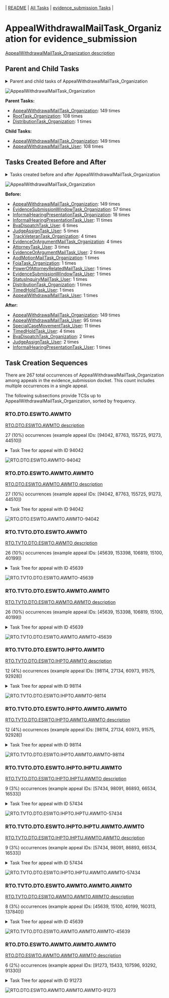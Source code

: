 <!-- DO NOT EDIT THIS FILE.  This file is autogenerated. -->
| [README](../README.md) | [All Tasks](../alltasks.md) | [evidence_submission Tasks](tasklist.md) |

# AppealWithdrawalMailTask_Organization for evidence_submission

[AppealWithdrawalMailTask_Organization description](../descr/AppealWithdrawalMailTask_Organization.md)

## Parent and Child Tasks

<details><summary markdown='span'>Parent and child tasks of AppealWithdrawalMailTask_Organization
</summary>

```
digraph G {
rankdir=LR;
node [shape=box]
"AppealWithdrawalMailTask_Organization" -> "AppealWithdrawalMailTask_Organization" [label=149]
"AppealWithdrawalMailTask_Organization" -> "AppealWithdrawalMailTask_User" [label=108]
"AppealWithdrawalMailTask_Organization" -> "AppealWithdrawalMailTask_Organization" [label=149]
"RootTask_Organization" -> "AppealWithdrawalMailTask_Organization" [label=108]
"DistributionTask_Organization" -> "AppealWithdrawalMailTask_Organization" [label=1]
}
```
</details>

![AppealWithdrawalMailTask_Organization](dot/AppealWithdrawalMailTask_Organization-parentchild.dot.png)

**Parent Tasks:**

   * [AppealWithdrawalMailTask_Organization](AppealWithdrawalMailTask_Organization.md): 149 times
   * [RootTask_Organization](RootTask_Organization.md): 108 times
   * [DistributionTask_Organization](DistributionTask_Organization.md): 1 times

**Child Tasks:**

   * [AppealWithdrawalMailTask_Organization](AppealWithdrawalMailTask_Organization.md): 149 times
   * [AppealWithdrawalMailTask_User](AppealWithdrawalMailTask_User.md): 108 times

## Tasks Created Before and After

<details><summary markdown='span'>Tasks created before and after AppealWithdrawalMailTask_Organization</summary>

```
digraph G {
rankdir=LR;

"AppealWithdrawalMailTask_Organization" -> "AppealWithdrawalMailTask_Organization" [label=149]
"AppealWithdrawalMailTask_Organization" -> "AppealWithdrawalMailTask_User" [label=95]
"AppealWithdrawalMailTask_Organization" -> "SpecialCaseMovementTask_User" [label=11]
"AppealWithdrawalMailTask_Organization" -> "TimedHoldTask_User" [label=4]
"AppealWithdrawalMailTask_Organization" -> "JudgeAssignTask_User" [label=2]
"AppealWithdrawalMailTask_Organization" -> "BvaDispatchTask_Organization" [label=2]
"AppealWithdrawalMailTask_Organization" -> "InformalHearingPresentationTask_User" [label=1]
"AppealWithdrawalMailTask_Organization" -> "AppealWithdrawalMailTask_Organization" [label=149]
"EvidenceSubmissionWindowTask_Organization" -> "AppealWithdrawalMailTask_Organization" [label=57]
"InformalHearingPresentationTask_Organization" -> "AppealWithdrawalMailTask_Organization" [label=18]
"InformalHearingPresentationTask_User" -> "AppealWithdrawalMailTask_Organization" [label=11]
"BvaDispatchTask_User" -> "AppealWithdrawalMailTask_Organization" [label=6]
"JudgeAssignTask_User" -> "AppealWithdrawalMailTask_Organization" [label=5]
"TrackVeteranTask_Organization" -> "AppealWithdrawalMailTask_Organization" [label=4]
"EvidenceOrArgumentMailTask_Organization" -> "AppealWithdrawalMailTask_Organization" [label=4]
"AttorneyTask_User" -> "AppealWithdrawalMailTask_Organization" [label=3]
"EvidenceOrArgumentMailTask_User" -> "AppealWithdrawalMailTask_Organization" [label=2]
"TimedHoldTask_User" -> "AppealWithdrawalMailTask_Organization" [label=1]
"StatusInquiryMailTask_User" -> "AppealWithdrawalMailTask_Organization" [label=1]
"PowerOfAttorneyRelatedMailTask_User" -> "AppealWithdrawalMailTask_Organization" [label=1]
"FoiaTask_Organization" -> "AppealWithdrawalMailTask_Organization" [label=1]
"EvidenceSubmissionWindowTask_User" -> "AppealWithdrawalMailTask_Organization" [label=1]
"DistributionTask_Organization" -> "AppealWithdrawalMailTask_Organization" [label=1]
"AppealWithdrawalMailTask_User" -> "AppealWithdrawalMailTask_Organization" [label=1]
"AodMotionMailTask_Organization" -> "AppealWithdrawalMailTask_Organization" [label=1]
}
```
</details>

![AppealWithdrawalMailTask_Organization](dot/AppealWithdrawalMailTask_Organization.dot.png)

**Before:**

   * [AppealWithdrawalMailTask_Organization](AppealWithdrawalMailTask_Organization.md): 149 times
   * [EvidenceSubmissionWindowTask_Organization](EvidenceSubmissionWindowTask_Organization.md): 57 times
   * [InformalHearingPresentationTask_Organization](InformalHearingPresentationTask_Organization.md): 18 times
   * [InformalHearingPresentationTask_User](InformalHearingPresentationTask_User.md): 11 times
   * [BvaDispatchTask_User](BvaDispatchTask_User.md): 6 times
   * [JudgeAssignTask_User](JudgeAssignTask_User.md): 5 times
   * [TrackVeteranTask_Organization](TrackVeteranTask_Organization.md): 4 times
   * [EvidenceOrArgumentMailTask_Organization](EvidenceOrArgumentMailTask_Organization.md): 4 times
   * [AttorneyTask_User](AttorneyTask_User.md): 3 times
   * [EvidenceOrArgumentMailTask_User](EvidenceOrArgumentMailTask_User.md): 2 times
   * [AodMotionMailTask_Organization](AodMotionMailTask_Organization.md): 1 times
   * [FoiaTask_Organization](FoiaTask_Organization.md): 1 times
   * [PowerOfAttorneyRelatedMailTask_User](PowerOfAttorneyRelatedMailTask_User.md): 1 times
   * [EvidenceSubmissionWindowTask_User](EvidenceSubmissionWindowTask_User.md): 1 times
   * [StatusInquiryMailTask_User](StatusInquiryMailTask_User.md): 1 times
   * [DistributionTask_Organization](DistributionTask_Organization.md): 1 times
   * [TimedHoldTask_User](TimedHoldTask_User.md): 1 times
   * [AppealWithdrawalMailTask_User](AppealWithdrawalMailTask_User.md): 1 times

**After:**

   * [AppealWithdrawalMailTask_Organization](AppealWithdrawalMailTask_Organization.md): 149 times
   * [AppealWithdrawalMailTask_User](AppealWithdrawalMailTask_User.md): 95 times
   * [SpecialCaseMovementTask_User](SpecialCaseMovementTask_User.md): 11 times
   * [TimedHoldTask_User](TimedHoldTask_User.md): 4 times
   * [BvaDispatchTask_Organization](BvaDispatchTask_Organization.md): 2 times
   * [JudgeAssignTask_User](JudgeAssignTask_User.md): 2 times
   * [InformalHearingPresentationTask_User](InformalHearingPresentationTask_User.md): 1 times

## Task Creation Sequences

There are 267 total occurrences of AppealWithdrawalMailTask_Organization among appeals in the evidence_submission docket.  This count includes multiple occurrences in a single appeal.

The following subsections provide TCSs up to AppealWithdrawalMailTask_Organization, sorted by frequency.

### RTO.DTO.ESWTO.AWMTO

[RTO.DTO.ESWTO.AWMTO description](../descr/RTO.DTO.ESWTO.AWMTO.md)

27 (10%) occurrences (example appeal IDs: [94042, 87763, 155725, 91273, 44510])

<details><summary markdown='span'>Task Tree for appeal with ID 94042</summary>

```
@startuml
skinparam {
  ObjectBorderColor #555
  ObjectBorderThickness 0
  ObjectFontStyle bold
  ObjectFontSize 14
  ObjectAttributeFontColor #333
  ObjectAttributeFontSize 12
}
  object 0.RootTask #8dd3c7 {
Organization
}
  object 1.TrackVeteranTask #bebada {
Organization
}
  object 2.DistributionTask #ffffb3 {
Organization
}
  object 3.EvidenceSubmissionWindowTask #fccde5 {
Organization
}
  object 4.AppealWithdrawalMailTask #80b1d3 {
Organization  <back:white>    </back>
}
  object 5.AppealWithdrawalMailTask #80b1d3 {
Organization  <back:white>    </back>
}
  object 6.AppealWithdrawalMailTask #80b1d3 {
User
}
  object 7.SpecialCaseMovementTask #8dd3c7 {
User
}
  object 8.JudgeAssignTask #ccebc5 {
User
}
  object 9.JudgeAssignTask #ccebc5 {
User
}
  object 10.TrackVeteranTask #bebada {
Organization
}
  object 11.InformalHearingPresentationTask #fdb462 {
Organization
}
  object 12.TrackVeteranTask #bebada {
Organization
}
  object 13.TimedHoldTask #fccde5 {
User
}
0.RootTask -- 1.TrackVeteranTask
0.RootTask -- 2.DistributionTask
2.DistributionTask -- 3.EvidenceSubmissionWindowTask
0.RootTask -- 4.AppealWithdrawalMailTask
4.AppealWithdrawalMailTask -- 5.AppealWithdrawalMailTask
5.AppealWithdrawalMailTask -- 6.AppealWithdrawalMailTask
2.DistributionTask -- 7.SpecialCaseMovementTask
0.RootTask -- 8.JudgeAssignTask
0.RootTask -- 9.JudgeAssignTask
0.RootTask -- 10.TrackVeteranTask
0.RootTask -- 11.InformalHearingPresentationTask
0.RootTask -- 12.TrackVeteranTask
9.JudgeAssignTask -- 13.TimedHoldTask
@enduml
```
</details>

![RTO.DTO.ESWTO.AWMTO-94042](uml/RTO.DTO.ESWTO.AWMTO-94042.png)

### RTO.DTO.ESWTO.AWMTO.AWMTO

[RTO.DTO.ESWTO.AWMTO.AWMTO description](../descr/RTO.DTO.ESWTO.AWMTO.AWMTO.md)

27 (10%) occurrences (example appeal IDs: [94042, 87763, 155725, 91273, 44510])

<details><summary markdown='span'>Task Tree for appeal with ID 94042</summary>

```
@startuml
skinparam {
  ObjectBorderColor #555
  ObjectBorderThickness 0
  ObjectFontStyle bold
  ObjectFontSize 14
  ObjectAttributeFontColor #333
  ObjectAttributeFontSize 12
}
  object 0.RootTask #8dd3c7 {
Organization
}
  object 1.TrackVeteranTask #bebada {
Organization
}
  object 2.DistributionTask #ffffb3 {
Organization
}
  object 3.EvidenceSubmissionWindowTask #fccde5 {
Organization
}
  object 4.AppealWithdrawalMailTask #80b1d3 {
Organization  <back:white>    </back>
}
  object 5.AppealWithdrawalMailTask #80b1d3 {
Organization  <back:white>    </back>
}
  object 6.AppealWithdrawalMailTask #80b1d3 {
User
}
  object 7.SpecialCaseMovementTask #8dd3c7 {
User
}
  object 8.JudgeAssignTask #ccebc5 {
User
}
  object 9.JudgeAssignTask #ccebc5 {
User
}
  object 10.TrackVeteranTask #bebada {
Organization
}
  object 11.InformalHearingPresentationTask #fdb462 {
Organization
}
  object 12.TrackVeteranTask #bebada {
Organization
}
  object 13.TimedHoldTask #fccde5 {
User
}
0.RootTask -- 1.TrackVeteranTask
0.RootTask -- 2.DistributionTask
2.DistributionTask -- 3.EvidenceSubmissionWindowTask
0.RootTask -- 4.AppealWithdrawalMailTask
4.AppealWithdrawalMailTask -- 5.AppealWithdrawalMailTask
5.AppealWithdrawalMailTask -- 6.AppealWithdrawalMailTask
2.DistributionTask -- 7.SpecialCaseMovementTask
0.RootTask -- 8.JudgeAssignTask
0.RootTask -- 9.JudgeAssignTask
0.RootTask -- 10.TrackVeteranTask
0.RootTask -- 11.InformalHearingPresentationTask
0.RootTask -- 12.TrackVeteranTask
9.JudgeAssignTask -- 13.TimedHoldTask
@enduml
```
</details>

![RTO.DTO.ESWTO.AWMTO.AWMTO-94042](uml/RTO.DTO.ESWTO.AWMTO.AWMTO-94042.png)

### RTO.TVTO.DTO.ESWTO.AWMTO

[RTO.TVTO.DTO.ESWTO.AWMTO description](../descr/RTO.TVTO.DTO.ESWTO.AWMTO.md)

26 (10%) occurrences (example appeal IDs: [45639, 153398, 106819, 15100, 40199])

<details><summary markdown='span'>Task Tree for appeal with ID 45639</summary>

```
@startuml
skinparam {
  ObjectBorderColor #555
  ObjectBorderThickness 0
  ObjectFontStyle bold
  ObjectFontSize 14
  ObjectAttributeFontColor #333
  ObjectAttributeFontSize 12
}
  object 0.RootTask #8dd3c7 {
Organization
}
  object 1.TrackVeteranTask #bebada {
Organization
}
  object 2.DistributionTask #ffffb3 {
Organization
}
  object 3.EvidenceSubmissionWindowTask #fccde5 {
Organization
}
  object 4.AppealWithdrawalMailTask #80b1d3 {
Organization  <back:white>    </back>
}
  object 5.AppealWithdrawalMailTask #80b1d3 {
Organization  <back:white>    </back>
}
  object 6.AppealWithdrawalMailTask #80b1d3 {
Organization  <back:white>    </back>
}
  object 7.AppealWithdrawalMailTask #80b1d3 {
User
}
  object 8.AppealWithdrawalMailTask #80b1d3 {
User
}
  object 9.AppealWithdrawalMailTask #80b1d3 {
User
}
  object 10.SpecialCaseMovementTask #8dd3c7 {
User
}
  object 11.JudgeAssignTask #ccebc5 {
User
}
  object 12.JudgeDecisionReviewTask #d9d9d9 {
User
}
  object 13.AttorneyTask #bc80bd {
User
}
  object 14.BvaDispatchTask #b3de69 {
Organization
}
  object 15.BvaDispatchTask #b3de69 {
User
}
0.RootTask -- 1.TrackVeteranTask
0.RootTask -- 2.DistributionTask
2.DistributionTask -- 3.EvidenceSubmissionWindowTask
0.RootTask -- 4.AppealWithdrawalMailTask
4.AppealWithdrawalMailTask -- 5.AppealWithdrawalMailTask
5.AppealWithdrawalMailTask -- 6.AppealWithdrawalMailTask
6.AppealWithdrawalMailTask -- 7.AppealWithdrawalMailTask
6.AppealWithdrawalMailTask -- 8.AppealWithdrawalMailTask
6.AppealWithdrawalMailTask -- 9.AppealWithdrawalMailTask
2.DistributionTask -- 10.SpecialCaseMovementTask
0.RootTask -- 11.JudgeAssignTask
0.RootTask -- 12.JudgeDecisionReviewTask
12.JudgeDecisionReviewTask -- 13.AttorneyTask
0.RootTask -- 14.BvaDispatchTask
14.BvaDispatchTask -- 15.BvaDispatchTask
@enduml
```
</details>

![RTO.TVTO.DTO.ESWTO.AWMTO-45639](uml/RTO.TVTO.DTO.ESWTO.AWMTO-45639.png)

### RTO.TVTO.DTO.ESWTO.AWMTO.AWMTO

[RTO.TVTO.DTO.ESWTO.AWMTO.AWMTO description](../descr/RTO.TVTO.DTO.ESWTO.AWMTO.AWMTO.md)

26 (10%) occurrences (example appeal IDs: [45639, 153398, 106819, 15100, 40199])

<details><summary markdown='span'>Task Tree for appeal with ID 45639</summary>

```
@startuml
skinparam {
  ObjectBorderColor #555
  ObjectBorderThickness 0
  ObjectFontStyle bold
  ObjectFontSize 14
  ObjectAttributeFontColor #333
  ObjectAttributeFontSize 12
}
  object 0.RootTask #8dd3c7 {
Organization
}
  object 1.TrackVeteranTask #bebada {
Organization
}
  object 2.DistributionTask #ffffb3 {
Organization
}
  object 3.EvidenceSubmissionWindowTask #fccde5 {
Organization
}
  object 4.AppealWithdrawalMailTask #80b1d3 {
Organization  <back:white>    </back>
}
  object 5.AppealWithdrawalMailTask #80b1d3 {
Organization  <back:white>    </back>
}
  object 6.AppealWithdrawalMailTask #80b1d3 {
Organization  <back:white>    </back>
}
  object 7.AppealWithdrawalMailTask #80b1d3 {
User
}
  object 8.AppealWithdrawalMailTask #80b1d3 {
User
}
  object 9.AppealWithdrawalMailTask #80b1d3 {
User
}
  object 10.SpecialCaseMovementTask #8dd3c7 {
User
}
  object 11.JudgeAssignTask #ccebc5 {
User
}
  object 12.JudgeDecisionReviewTask #d9d9d9 {
User
}
  object 13.AttorneyTask #bc80bd {
User
}
  object 14.BvaDispatchTask #b3de69 {
Organization
}
  object 15.BvaDispatchTask #b3de69 {
User
}
0.RootTask -- 1.TrackVeteranTask
0.RootTask -- 2.DistributionTask
2.DistributionTask -- 3.EvidenceSubmissionWindowTask
0.RootTask -- 4.AppealWithdrawalMailTask
4.AppealWithdrawalMailTask -- 5.AppealWithdrawalMailTask
5.AppealWithdrawalMailTask -- 6.AppealWithdrawalMailTask
6.AppealWithdrawalMailTask -- 7.AppealWithdrawalMailTask
6.AppealWithdrawalMailTask -- 8.AppealWithdrawalMailTask
6.AppealWithdrawalMailTask -- 9.AppealWithdrawalMailTask
2.DistributionTask -- 10.SpecialCaseMovementTask
0.RootTask -- 11.JudgeAssignTask
0.RootTask -- 12.JudgeDecisionReviewTask
12.JudgeDecisionReviewTask -- 13.AttorneyTask
0.RootTask -- 14.BvaDispatchTask
14.BvaDispatchTask -- 15.BvaDispatchTask
@enduml
```
</details>

![RTO.TVTO.DTO.ESWTO.AWMTO.AWMTO-45639](uml/RTO.TVTO.DTO.ESWTO.AWMTO.AWMTO-45639.png)

### RTO.TVTO.DTO.ESWTO.IHPTO.AWMTO

[RTO.TVTO.DTO.ESWTO.IHPTO.AWMTO description](../descr/RTO.TVTO.DTO.ESWTO.IHPTO.AWMTO.md)

12 (4%) occurrences (example appeal IDs: [98114, 27134, 60973, 91575, 92928])

<details><summary markdown='span'>Task Tree for appeal with ID 98114</summary>

```
@startuml
skinparam {
  ObjectBorderColor #555
  ObjectBorderThickness 0
  ObjectFontStyle bold
  ObjectFontSize 14
  ObjectAttributeFontColor #333
  ObjectAttributeFontSize 12
}
  object 0.RootTask #8dd3c7 {
Organization
}
  object 1.TrackVeteranTask #bebada {
Organization
}
  object 2.DistributionTask #ffffb3 {
Organization
}
  object 3.EvidenceSubmissionWindowTask #fccde5 {
Organization
}
  object 4.InformalHearingPresentationTask #fdb462 {
Organization
}
  object 5.AppealWithdrawalMailTask #80b1d3 {
Organization  <back:white>    </back>
}
  object 6.AppealWithdrawalMailTask #80b1d3 {
Organization  <back:white>    </back>
}
  object 7.AppealWithdrawalMailTask #80b1d3 {
Organization  <back:white>    </back>
}
  object 8.AppealWithdrawalMailTask #80b1d3 {
User
}
  object 9.TimedHoldTask #fccde5 {
User
}
  object 10.AppealWithdrawalMailTask #80b1d3 {
User
}
  object 11.TimedHoldTask #fccde5 {
User
}
  object 12.TimedHoldTask #fccde5 {
User
}
  object 13.TimedHoldTask #fccde5 {
User
}
  object 14.TimedHoldTask #fccde5 {
User
}
  object 15.TimedHoldTask #fccde5 {
User
}
  object 16.InformalHearingPresentationTask #fdb462 {
User
}
  object 17.AppealWithdrawalMailTask #80b1d3 {
User
}
  object 18.TrackVeteranTask #bebada {
Organization
}
0.RootTask -- 1.TrackVeteranTask
0.RootTask -- 2.DistributionTask
2.DistributionTask -- 3.EvidenceSubmissionWindowTask
2.DistributionTask -- 4.InformalHearingPresentationTask
0.RootTask -- 5.AppealWithdrawalMailTask
5.AppealWithdrawalMailTask -- 6.AppealWithdrawalMailTask
6.AppealWithdrawalMailTask -- 7.AppealWithdrawalMailTask
7.AppealWithdrawalMailTask -- 8.AppealWithdrawalMailTask
8.AppealWithdrawalMailTask -- 9.TimedHoldTask
7.AppealWithdrawalMailTask -- 10.AppealWithdrawalMailTask
10.AppealWithdrawalMailTask -- 11.TimedHoldTask
10.AppealWithdrawalMailTask -- 12.TimedHoldTask
10.AppealWithdrawalMailTask -- 13.TimedHoldTask
10.AppealWithdrawalMailTask -- 14.TimedHoldTask
10.AppealWithdrawalMailTask -- 15.TimedHoldTask
4.InformalHearingPresentationTask -- 16.InformalHearingPresentationTask
7.AppealWithdrawalMailTask -- 17.AppealWithdrawalMailTask
0.RootTask -- 18.TrackVeteranTask
@enduml
```
</details>

![RTO.TVTO.DTO.ESWTO.IHPTO.AWMTO-98114](uml/RTO.TVTO.DTO.ESWTO.IHPTO.AWMTO-98114.png)

### RTO.TVTO.DTO.ESWTO.IHPTO.AWMTO.AWMTO

[RTO.TVTO.DTO.ESWTO.IHPTO.AWMTO.AWMTO description](../descr/RTO.TVTO.DTO.ESWTO.IHPTO.AWMTO.AWMTO.md)

12 (4%) occurrences (example appeal IDs: [98114, 27134, 60973, 91575, 92928])

<details><summary markdown='span'>Task Tree for appeal with ID 98114</summary>

```
@startuml
skinparam {
  ObjectBorderColor #555
  ObjectBorderThickness 0
  ObjectFontStyle bold
  ObjectFontSize 14
  ObjectAttributeFontColor #333
  ObjectAttributeFontSize 12
}
  object 0.RootTask #8dd3c7 {
Organization
}
  object 1.TrackVeteranTask #bebada {
Organization
}
  object 2.DistributionTask #ffffb3 {
Organization
}
  object 3.EvidenceSubmissionWindowTask #fccde5 {
Organization
}
  object 4.InformalHearingPresentationTask #fdb462 {
Organization
}
  object 5.AppealWithdrawalMailTask #80b1d3 {
Organization  <back:white>    </back>
}
  object 6.AppealWithdrawalMailTask #80b1d3 {
Organization  <back:white>    </back>
}
  object 7.AppealWithdrawalMailTask #80b1d3 {
Organization  <back:white>    </back>
}
  object 8.AppealWithdrawalMailTask #80b1d3 {
User
}
  object 9.TimedHoldTask #fccde5 {
User
}
  object 10.AppealWithdrawalMailTask #80b1d3 {
User
}
  object 11.TimedHoldTask #fccde5 {
User
}
  object 12.TimedHoldTask #fccde5 {
User
}
  object 13.TimedHoldTask #fccde5 {
User
}
  object 14.TimedHoldTask #fccde5 {
User
}
  object 15.TimedHoldTask #fccde5 {
User
}
  object 16.InformalHearingPresentationTask #fdb462 {
User
}
  object 17.AppealWithdrawalMailTask #80b1d3 {
User
}
  object 18.TrackVeteranTask #bebada {
Organization
}
0.RootTask -- 1.TrackVeteranTask
0.RootTask -- 2.DistributionTask
2.DistributionTask -- 3.EvidenceSubmissionWindowTask
2.DistributionTask -- 4.InformalHearingPresentationTask
0.RootTask -- 5.AppealWithdrawalMailTask
5.AppealWithdrawalMailTask -- 6.AppealWithdrawalMailTask
6.AppealWithdrawalMailTask -- 7.AppealWithdrawalMailTask
7.AppealWithdrawalMailTask -- 8.AppealWithdrawalMailTask
8.AppealWithdrawalMailTask -- 9.TimedHoldTask
7.AppealWithdrawalMailTask -- 10.AppealWithdrawalMailTask
10.AppealWithdrawalMailTask -- 11.TimedHoldTask
10.AppealWithdrawalMailTask -- 12.TimedHoldTask
10.AppealWithdrawalMailTask -- 13.TimedHoldTask
10.AppealWithdrawalMailTask -- 14.TimedHoldTask
10.AppealWithdrawalMailTask -- 15.TimedHoldTask
4.InformalHearingPresentationTask -- 16.InformalHearingPresentationTask
7.AppealWithdrawalMailTask -- 17.AppealWithdrawalMailTask
0.RootTask -- 18.TrackVeteranTask
@enduml
```
</details>

![RTO.TVTO.DTO.ESWTO.IHPTO.AWMTO.AWMTO-98114](uml/RTO.TVTO.DTO.ESWTO.IHPTO.AWMTO.AWMTO-98114.png)

### RTO.TVTO.DTO.ESWTO.IHPTO.IHPTU.AWMTO

[RTO.TVTO.DTO.ESWTO.IHPTO.IHPTU.AWMTO description](../descr/RTO.TVTO.DTO.ESWTO.IHPTO.IHPTU.AWMTO.md)

9 (3%) occurrences (example appeal IDs: [57434, 98091, 86893, 66534, 16533])

<details><summary markdown='span'>Task Tree for appeal with ID 57434</summary>

```
@startuml
skinparam {
  ObjectBorderColor #555
  ObjectBorderThickness 0
  ObjectFontStyle bold
  ObjectFontSize 14
  ObjectAttributeFontColor #333
  ObjectAttributeFontSize 12
}
  object 0.RootTask #8dd3c7 {
Organization
}
  object 1.TrackVeteranTask #bebada {
Organization
}
  object 2.DistributionTask #ffffb3 {
Organization
}
  object 3.EvidenceSubmissionWindowTask #fccde5 {
Organization
}
  object 4.InformalHearingPresentationTask #fdb462 {
Organization
}
  object 5.InformalHearingPresentationTask #fdb462 {
User
}
  object 6.AppealWithdrawalMailTask #80b1d3 {
Organization  <back:white>    </back>
}
  object 7.AppealWithdrawalMailTask #80b1d3 {
Organization  <back:white>    </back>
}
  object 8.AppealWithdrawalMailTask #80b1d3 {
Organization  <back:white>    </back>
}
  object 9.AppealWithdrawalMailTask #80b1d3 {
User
}
0.RootTask -- 1.TrackVeteranTask
0.RootTask -- 2.DistributionTask
2.DistributionTask -- 3.EvidenceSubmissionWindowTask
2.DistributionTask -- 4.InformalHearingPresentationTask
4.InformalHearingPresentationTask -- 5.InformalHearingPresentationTask
0.RootTask -- 6.AppealWithdrawalMailTask
6.AppealWithdrawalMailTask -- 7.AppealWithdrawalMailTask
7.AppealWithdrawalMailTask -- 8.AppealWithdrawalMailTask
8.AppealWithdrawalMailTask -- 9.AppealWithdrawalMailTask
@enduml
```
</details>

![RTO.TVTO.DTO.ESWTO.IHPTO.IHPTU.AWMTO-57434](uml/RTO.TVTO.DTO.ESWTO.IHPTO.IHPTU.AWMTO-57434.png)

### RTO.TVTO.DTO.ESWTO.IHPTO.IHPTU.AWMTO.AWMTO

[RTO.TVTO.DTO.ESWTO.IHPTO.IHPTU.AWMTO.AWMTO description](../descr/RTO.TVTO.DTO.ESWTO.IHPTO.IHPTU.AWMTO.AWMTO.md)

9 (3%) occurrences (example appeal IDs: [57434, 98091, 86893, 66534, 16533])

<details><summary markdown='span'>Task Tree for appeal with ID 57434</summary>

```
@startuml
skinparam {
  ObjectBorderColor #555
  ObjectBorderThickness 0
  ObjectFontStyle bold
  ObjectFontSize 14
  ObjectAttributeFontColor #333
  ObjectAttributeFontSize 12
}
  object 0.RootTask #8dd3c7 {
Organization
}
  object 1.TrackVeteranTask #bebada {
Organization
}
  object 2.DistributionTask #ffffb3 {
Organization
}
  object 3.EvidenceSubmissionWindowTask #fccde5 {
Organization
}
  object 4.InformalHearingPresentationTask #fdb462 {
Organization
}
  object 5.InformalHearingPresentationTask #fdb462 {
User
}
  object 6.AppealWithdrawalMailTask #80b1d3 {
Organization  <back:white>    </back>
}
  object 7.AppealWithdrawalMailTask #80b1d3 {
Organization  <back:white>    </back>
}
  object 8.AppealWithdrawalMailTask #80b1d3 {
Organization  <back:white>    </back>
}
  object 9.AppealWithdrawalMailTask #80b1d3 {
User
}
0.RootTask -- 1.TrackVeteranTask
0.RootTask -- 2.DistributionTask
2.DistributionTask -- 3.EvidenceSubmissionWindowTask
2.DistributionTask -- 4.InformalHearingPresentationTask
4.InformalHearingPresentationTask -- 5.InformalHearingPresentationTask
0.RootTask -- 6.AppealWithdrawalMailTask
6.AppealWithdrawalMailTask -- 7.AppealWithdrawalMailTask
7.AppealWithdrawalMailTask -- 8.AppealWithdrawalMailTask
8.AppealWithdrawalMailTask -- 9.AppealWithdrawalMailTask
@enduml
```
</details>

![RTO.TVTO.DTO.ESWTO.IHPTO.IHPTU.AWMTO.AWMTO-57434](uml/RTO.TVTO.DTO.ESWTO.IHPTO.IHPTU.AWMTO.AWMTO-57434.png)

### RTO.TVTO.DTO.ESWTO.AWMTO.AWMTO.AWMTO

[RTO.TVTO.DTO.ESWTO.AWMTO.AWMTO.AWMTO description](../descr/RTO.TVTO.DTO.ESWTO.AWMTO.AWMTO.AWMTO.md)

8 (3%) occurrences (example appeal IDs: [45639, 15100, 40199, 160313, 137840])

<details><summary markdown='span'>Task Tree for appeal with ID 45639</summary>

```
@startuml
skinparam {
  ObjectBorderColor #555
  ObjectBorderThickness 0
  ObjectFontStyle bold
  ObjectFontSize 14
  ObjectAttributeFontColor #333
  ObjectAttributeFontSize 12
}
  object 0.RootTask #8dd3c7 {
Organization
}
  object 1.TrackVeteranTask #bebada {
Organization
}
  object 2.DistributionTask #ffffb3 {
Organization
}
  object 3.EvidenceSubmissionWindowTask #fccde5 {
Organization
}
  object 4.AppealWithdrawalMailTask #80b1d3 {
Organization  <back:white>    </back>
}
  object 5.AppealWithdrawalMailTask #80b1d3 {
Organization  <back:white>    </back>
}
  object 6.AppealWithdrawalMailTask #80b1d3 {
Organization  <back:white>    </back>
}
  object 7.AppealWithdrawalMailTask #80b1d3 {
User
}
  object 8.AppealWithdrawalMailTask #80b1d3 {
User
}
  object 9.AppealWithdrawalMailTask #80b1d3 {
User
}
  object 10.SpecialCaseMovementTask #8dd3c7 {
User
}
  object 11.JudgeAssignTask #ccebc5 {
User
}
  object 12.JudgeDecisionReviewTask #d9d9d9 {
User
}
  object 13.AttorneyTask #bc80bd {
User
}
  object 14.BvaDispatchTask #b3de69 {
Organization
}
  object 15.BvaDispatchTask #b3de69 {
User
}
0.RootTask -- 1.TrackVeteranTask
0.RootTask -- 2.DistributionTask
2.DistributionTask -- 3.EvidenceSubmissionWindowTask
0.RootTask -- 4.AppealWithdrawalMailTask
4.AppealWithdrawalMailTask -- 5.AppealWithdrawalMailTask
5.AppealWithdrawalMailTask -- 6.AppealWithdrawalMailTask
6.AppealWithdrawalMailTask -- 7.AppealWithdrawalMailTask
6.AppealWithdrawalMailTask -- 8.AppealWithdrawalMailTask
6.AppealWithdrawalMailTask -- 9.AppealWithdrawalMailTask
2.DistributionTask -- 10.SpecialCaseMovementTask
0.RootTask -- 11.JudgeAssignTask
0.RootTask -- 12.JudgeDecisionReviewTask
12.JudgeDecisionReviewTask -- 13.AttorneyTask
0.RootTask -- 14.BvaDispatchTask
14.BvaDispatchTask -- 15.BvaDispatchTask
@enduml
```
</details>

![RTO.TVTO.DTO.ESWTO.AWMTO.AWMTO.AWMTO-45639](uml/RTO.TVTO.DTO.ESWTO.AWMTO.AWMTO.AWMTO-45639.png)

### RTO.DTO.ESWTO.AWMTO.AWMTO.AWMTO

[RTO.DTO.ESWTO.AWMTO.AWMTO.AWMTO description](../descr/RTO.DTO.ESWTO.AWMTO.AWMTO.AWMTO.md)

6 (2%) occurrences (example appeal IDs: [91273, 15433, 107596, 93292, 91330])

<details><summary markdown='span'>Task Tree for appeal with ID 91273</summary>

```
@startuml
skinparam {
  ObjectBorderColor #555
  ObjectBorderThickness 0
  ObjectFontStyle bold
  ObjectFontSize 14
  ObjectAttributeFontColor #333
  ObjectAttributeFontSize 12
}
  object 0.RootTask #8dd3c7 {
Organization
}
  object 1.DistributionTask #ffffb3 {
Organization
}
  object 2.EvidenceSubmissionWindowTask #fccde5 {
Organization
}
  object 3.AppealWithdrawalMailTask #80b1d3 {
Organization  <back:white>    </back>
}
  object 4.AppealWithdrawalMailTask #80b1d3 {
Organization  <back:white>    </back>
}
  object 5.AppealWithdrawalMailTask #80b1d3 {
Organization  <back:white>    </back>
}
  object 6.AppealWithdrawalMailTask #80b1d3 {
User
}
  object 7.SpecialCaseMovementTask #8dd3c7 {
User
}
  object 8.JudgeAssignTask #ccebc5 {
User
}
  object 9.AppealWithdrawalMailTask #80b1d3 {
User
}
  object 10.JudgeDecisionReviewTask #d9d9d9 {
User
}
  object 11.AttorneyTask #bc80bd {
User
}
  object 12.BvaDispatchTask #b3de69 {
Organization
}
  object 13.BvaDispatchTask #b3de69 {
User
}
0.RootTask -- 1.DistributionTask
1.DistributionTask -- 2.EvidenceSubmissionWindowTask
0.RootTask -- 3.AppealWithdrawalMailTask
3.AppealWithdrawalMailTask -- 4.AppealWithdrawalMailTask
4.AppealWithdrawalMailTask -- 5.AppealWithdrawalMailTask
5.AppealWithdrawalMailTask -- 6.AppealWithdrawalMailTask
1.DistributionTask -- 7.SpecialCaseMovementTask
0.RootTask -- 8.JudgeAssignTask
5.AppealWithdrawalMailTask -- 9.AppealWithdrawalMailTask
0.RootTask -- 10.JudgeDecisionReviewTask
10.JudgeDecisionReviewTask -- 11.AttorneyTask
0.RootTask -- 12.BvaDispatchTask
12.BvaDispatchTask -- 13.BvaDispatchTask
@enduml
```
</details>

![RTO.DTO.ESWTO.AWMTO.AWMTO.AWMTO-91273](uml/RTO.DTO.ESWTO.AWMTO.AWMTO.AWMTO-91273.png)

